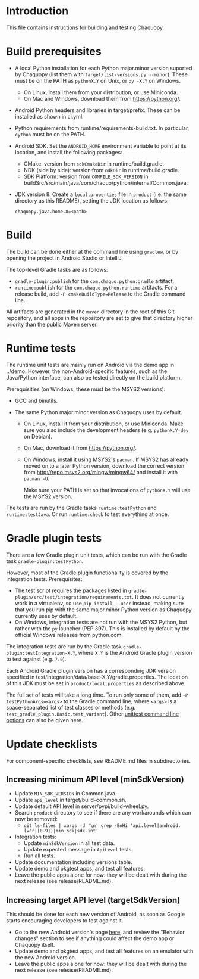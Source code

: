 # Introduction

This file contains instructions for building and testing Chaquopy.


# Build prerequisites

* A local Python installation for each Python major.minor version suported by Chaquopy
  (list them with `target/list-versions.py --minor`). These must be on the PATH as
  `pythonX.Y` on Unix, or `py -X.Y` on Windows.
  * On Linux, install them from your distribution, or use Miniconda.
  * On Mac and Windows, download them from https://python.org/.

* Android Python headers and libraries in target/prefix. These can be installed as
  shown in ci.yml.

* Python requirements from runtime/requirements-build.txt. In particular, `cython` must be
  on the PATH.

* Android SDK. Set the `ANDROID_HOME` environment variable to point at its location, and
  install the following packages:
   * CMake: version from `sdkCmakeDir` in runtime/build.gradle.
   * NDK (side by side): version from `ndkDir` in runtime/build.gradle.
   * SDK Platform: version from `COMPILE_SDK_VERSION` in
     buildSrc/src/main/java/com/chaquo/python/internal/Common.java.

* JDK version 8. Create a `local.properties` file in `product` (i.e. the same directory
  as this README), setting the JDK location as follows:

      chaquopy.java.home.8=<path>


# Build

The build can be done either at the command line using `gradlew`, or by opening the project in
Android Studio or IntelliJ.

The top-level Gradle tasks are as follows:

* `gradle-plugin:publish` for the `com.chaquo.python:gradle` artifact.
* `runtime:publish` for the `com.chaquo.python.runtime` artifacts. For a release build, add `-P
  cmakeBuildType=Release` to the Gradle command line.

All artifacts are generated in the `maven` directory in the root of this Git repository, and
all apps in the repository are set to give that directory higher priority than the public Maven
server.


# Runtime tests

The runtime unit tests are mainly run on Android via the demo app in ../demo. However,
the non-Android-specific features, such as the Java/Python interface, can also be tested
directly on the build platform.

Prerequisities (on Windows, these must be the MSYS2 versions):

* GCC and binutils.

* The same Python major.minor version as Chaquopy uses by default.

  * On Linux, install it from your distribution, or use Miniconda. Make sure you also
    include the development headers (e.g. `pythonX.Y-dev` on Debian).

  * On Mac, download it from https://python.org/.

  * On Windows, install it using MSYS2's `pacman`. If MSYS2 has already moved on to a
    later Python version, download the correct version from
    http://repo.msys2.org/mingw/mingw64/ and install it with `pacman -U`.

    Make sure your PATH is set so that invocations of `pythonX.Y` will use the MSYS2
    version.

The tests are run by the Gradle tasks `runtime:testPython` and `runtime:testJava`. Or run
`runtime:check` to test everything at once.


# Gradle plugin tests

There are a few Gradle plugin unit tests, which can be run with the Gradle task
`gradle-plugin:testPython`.

However, most of the Gradle plugin functionality is covered by the integration tests.
Prerequisites:

* The test script requires the packages listed in
  `gradle-plugin/src/test/integration/requirements.txt`. It does not currently work in a
  virtualenv, so use `pip install --user` instead, making sure that you run pip with the same
  major.minor Python version as Chaquopy currently uses by default.
* On Windows, integration tests are not run with the MSYS2 Python, but rather with the `py`
  launcher (PEP 397). This is installed by default by the official Windows releases from
  python.com.

The integration tests are run by the Gradle task `gradle-plugin:testIntegration-X.Y`, where
`X.Y` is the Android Gradle plugin version to test against (e.g. `7.0`).

Each Android Gradle plugin version has a corresponding JDK version specified in
test/integration/data/base-X.Y/gradle.properties. The location of this JDK must be
set in `product/local.properties` as described above.

The full set of tests will take a long time. To run only some of them, add `-P
testPythonArgs=<args>` to the Gradle command line, where `<args>` is a space-separated list of
test classes or methods (e.g. `test_gradle_plugin.Basic.test_variant`). Other [unittest command
line options](https://docs.python.org/3/library/unittest.html#command-line-interface) can also
be given here.


# Update checklists

For component-specific checklists, see README.md files in subdirectories.

## Increasing minimum API level (minSdkVersion)

* Update `MIN_SDK_VERSION` in Common.java.
* Update `api_level` in target/build-common.sh.
* Update default API level in server/pypi/build-wheel.py.
* Search `product` directory to see if there are any workarounds which can now be removed:
  * `git ls-files | xargs -d '\n' grep -EnHi 'api.level|android.(ver|[0-9])|min.sdk|sdk.int'`
* Integration tests:
  * Update `minSdkVersion` in all test data.
  * Update expected message in `ApiLevel` tests.
  * Run all tests.
* Update documentation including versions table.
* Update demo and pkgtest apps, and test all features.
* Leave the public apps alone for now: they will be dealt with during the next release
  (see release/README.md).


## Increasing target API level (targetSdkVersion)

This should be done for each new version of Android, as soon as Google starts encouraging
developers to test against it.

* Go to the new Android version's page
  [here](https://developer.android.com/about/versions), and review the "Behavior changes"
  section to see if anything could affect the demo app or Chaquopy itself.
* Update demo and pkgtest apps, and test all features on an emulator with the new Android
  version.
* Leave the public apps alone for now: they will be dealt with during the next release
  (see release/README.md).
